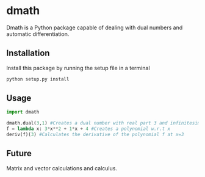# dmath

Dmath is a Python package capable of dealing with dual numbers and automatic differentiation.

## Installation

Install this package by running the setup file in a terminal

```bash
python setup.py install
```

## Usage

```python
import dmath

dmath.dual(3,1) #Creates a dual number with real part 3 and infinitesimal part 1
f = lambda x: 3*x**2 + 1*x + 4 #Creates a polynomial w.r.t x
deriv(f)(3) #Calculates the derivative of the polynomial f at x=3
```

## Future

Matrix and vector calculations and calculus.
